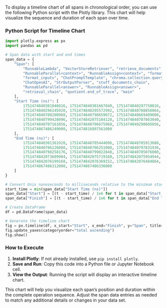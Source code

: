To display a timeline chart of all spans in chronological order, you can use the following Python script with the Plotly library. This chart will help visualize the sequence and duration of each span over time.

### Python Script for Timeline Chart

```python
import plotly.express as px
import pandas as pd

# Span data with start and end times
span_data = {
    "Span": [
        "RunnableLambda", "VectorStoreRetriever", "retrieve_documents",
        "RunnableParallel<context>", "RunnableAssign<context>", "format_docs", 
        "format_inputs", "ChatPromptTemplate", "chroma.collection.query", 
        "ChatOpenAI", "StrOutputParser", "stuff_documents_chain", 
        "RunnableParallel<answer>", "RunnableAssign<answer>", 
        "retrieval_chain", "quotient.end_of_trace", "main"
    ],
    "Start Time (ns)": [
        1751474840301046016, 1751474840301667840, 1751474840297750016,
        1751474840296145920, 1751474840295572992, 1751474840708856064, 
        1751474840708200960, 1751474840798659072, 1751474840669409000, 
        1751474840799428096, 1751474842075184128, 1751474840707863040, 
        1751474840707161856, 1751474840706675968, 1751474840290605056, 
        1751474867486249000, 1751474816897561000
    ],
    "End Time (ns)": [
        1751474840301361920, 1751474840705444096, 1751474840705913088,
        1751474840706126080, 1751474840706251008, 1751474840797831936,
        1751474840798258176, 1751474840799022848, 1751474840705076000,
        1751474842073609984, 1751474842075719168, 1751474842075954944,
        1751474842076199168, 1751474842076369152, 1751474842076484864,
        1751474867486312000, 1751474867486336000
    ]
}

# Convert Unix nanoseconds to milliseconds relative to the minimum start time
start_time = min(span_data["Start Time (ns)"])
span_data["Start"] = [(t - start_time) / 1e6 for t in span_data["Start Time (ns)"]]
span_data["Finish"] = [(t - start_time) / 1e6 for t in span_data["End Time (ns)"]]

# Create DataFrame
df = pd.DataFrame(span_data)

# Generate the timeline chart
fig = px.timeline(df, x_start="Start", x_end="Finish", y="Span", title="Timeline of Spans in Chronological Order")
fig.update_yaxes(categoryorder="total ascending")
fig.show()
```

### How to Execute

1. **Install Plotly**: If not already installed, use `pip install plotly`.
2. **Save and Run**: Copy this code into a Python file or Jupyter Notebook cell.
3. **View the Output**: Running the script will display an interactive timeline chart.

This chart will help you visualize each span’s position and duration within the complete operation sequence. Adjust the span data entries as needed to match any additional details or changes in your data set.
